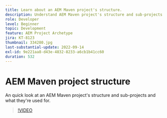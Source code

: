 ```yaml
---
title: Learn about an AEM Maven project's structure.
description: Understand AEM Maven project's structure and sub-projects.
role: Developer
level: Beginner
topic: Development
feature: AEM Project Archetype
jira: KT-8123
thumbnail: 334280.jpg
last-substantial-update: 2022-09-14
exl-id: 9e221aa8-d43e-4832-8233-a6cb1b41cc60
duration: 532
---
```

# AEM Maven project structure

An quick look at an AEM Maven project's structure and sub-projects and what they're used for.

>[!VIDEO](https://video.tv.adobe.com/v/334280?quality=12&learn=on)
